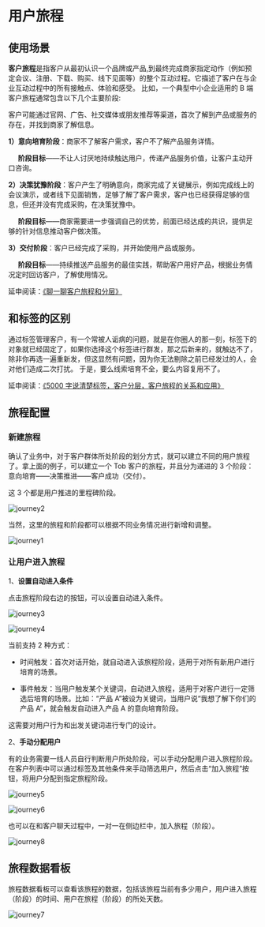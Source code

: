 # 用户旅程

## 使用场景

**客户旅程**是指客户从最初认识一个品牌或产品,到最终完成商家指定动作（例如预定会议、注册、下载、购买、线下见面等）的整个互动过程。它描述了客户在与企业互动过程中的所有接触点、体验和感受。
比如，一个典型中小企业适用的 B 端客户旅程通常包含以下几个主要阶段:

客户可能通过官网、广告、社交媒体或朋友推荐等渠道，首次了解到产品或服务的存在，并找到商家了解信息。

**1）意向培育阶段**：商家不了解客户需求，客户不了解产品服务详情。

&nbsp;&nbsp;&nbsp;&nbsp;&nbsp;**阶段目标**——不让人讨厌地持续触达用户，传递产品服务价值，让客户主动开口咨询。

**2）决策犹豫阶段**：客户产生了明确意向，商家完成了关键展示，例如完成线上的会议演示，或者线下见面销售，足够了解了客户需求，客户也已经获得足够的信息，但还并没有完成采购，在决策犹豫中。

&nbsp;&nbsp;&nbsp;&nbsp;&nbsp;**阶段目标**——商家需要进一步强调自己的优势，前面已经达成的共识，提供足够的针对信息推动客户做决策。

**3）交付阶段**：客户已经完成了采购，并开始使用产品或服务。

&nbsp;&nbsp;&nbsp;&nbsp;&nbsp;**阶段目标**——持续推送产品服务的最佳实践，帮助客户用好产品，根据业务情况定时回访客户，了解使用情况。

延申阅读：[《聊一聊客户旅程和分层》](https://mp.weixin.qq.com/s/mpYyWfwANKCTvHH4t1somw)

## 和标签的区别
通过标签管理客户，有一个常被人诟病的问题，就是在你圈人的那一刻，标签下的对象就已经固定了，如果你选择这个标签进行群发，那之后新来的，就触达不了，除非你再选一遍重新发，但这显然有问题，因为你无法剔除之前已经发过的人，会对他们造成二次打扰。
于是，要么线索培育不全，要么内容复用不了。

延申阅读：[《5000 字说清楚标签，客户分层，客户旅程的关系和应用》](https://mp.weixin.qq.com/s/1EJyMkyZTMGkHLkIP5bNAw)

## 旅程配置

### 新建旅程

确认了业务中，对于客户群体所处阶段的划分方式，就可以建立不同的用户旅程了。拿上面的例子，可以建立一个 Tob 客户的旅程，并且分为递进的 3 个阶段：意向培育——决策推进——客户成功（交付）。

这 3 个都是用户推进的里程碑阶段。

![journey2](/images/journey2.png)

当然，这里的旅程和阶段都可以根据不同业务情况进行新增和调整。

![journey1](/images/journey1.png)

### 让用户进入旅程

1、**设置自动进入条件**

点击旅程阶段右边的按钮，可以设置自动进入条件。

![journey3](/images/journey3.png)

![journey4](/images/journey4.png)

当前支持 2 种方式：

- 时间触发：首次对话开始，就自动进入该旅程阶段，适用于对所有新用户进行培育的场景。

- 事件触发：当用户触发某个关键词，自动进入旅程，适用于对客户进行一定筛选后培育的场景。比如：“产品 A”被设为关键词，当用户说“我想了解下你们的产品 A”，就会触发自动进入产品 A 的意向培育阶段。

这需要对用户行为和出发关键词进行专门的设计。

2、**手动分配用户**

有的业务需要一线人员自行判断用户所处阶段，可以手动分配用户进入旅程阶段。在客户列表中可以通过标签及其他条件来手动筛选用户，然后点击“加入旅程”按钮，将用户分配到指定旅程阶段。

![journey5](/images/journey5.png)

![journey6](/images/journey6.png)

也可以在和客户聊天过程中，一对一在侧边栏中，加入旅程（阶段）。

![journey8](/images/journey8.png)

## 旅程数据看板

旅程数据看板可以查看该旅程的数据，包括该旅程当前有多少用户，用户进入旅程（阶段）的时间、用户在旅程（阶段）的所处天数。

![journey7](/images/journey7.png)
